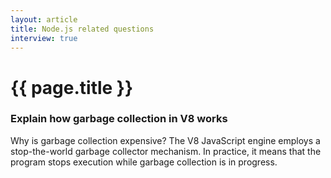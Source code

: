 ```yaml
---
layout: article
title: Node.js related questions
interview: true
---
```

# {{ page.title }}

### Explain how garbage collection in V8 works

Why is garbage collection expensive? The V8 JavaScript engine employs a stop-the-world garbage collector mechanism. In practice, it means that the program stops execution while garbage collection is in progress.
